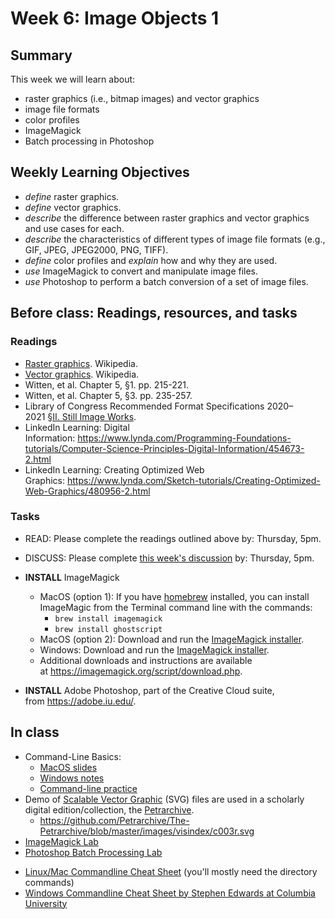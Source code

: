 # Week 6: Image Objects 1

## Summary

This week we will learn about:

- raster graphics (i.e., bitmap images) and vector graphics
- image file formats
- color profiles
- ImageMagick
- Batch processing in Photoshop

## Weekly Learning Objectives

*   _define_ raster graphics.
*   _define_ vector graphics.
*   _describe_ the difference between raster graphics and vector graphics and use cases for each.
*   _describe_ the characteristics of different types of image file formats (e.g., GIF, JPEG, JPEG2000, PNG, TIFF).
*   _define_ color profiles and _explain_ how and why they are used.
*   _use_ ImageMagick to convert and manipulate image files.
*   _use_ Photoshop to perform a batch conversion of a set of image files.

## Before class: Readings, resources, and tasks

### Readings
*   [Raster graphics](https://en.wikipedia.org/wiki/Raster_graphics). Wikipedia.
*   [Vector graphics](https://en.wikipedia.org/wiki/Vector_graphics). Wikipedia.
*   Witten, et al. Chapter 5, §1. pp. 215-221.
*   Witten, et al. Chapter 5, §3. pp. 235-257.
*   Library of Congress Recommended Format Specifications 2020–2021 [§II. Still Image Works](https://www.loc.gov/preservation/resources/rfs/index.html).
*   LinkedIn Learning: Digital Information: <https://www.lynda.com/Programming-Foundations-tutorials/Computer-Science-Principles-Digital-Information/454673-2.html>
*   LinkedIn Learning: Creating Optimized Web Graphics: <https://www.lynda.com/Sketch-tutorials/Creating-Optimized-Web-Graphics/480956-2.html>

### Tasks
- READ: Please complete the readings outlined above by: Thursday, 5pm.
- DISCUSS: Please complete [this week's discussion](https://iu.instructure.com/courses/2252765/discussion_topics/13841510) by: Thursday, 5pm.

- **INSTALL** ImageMagick
    *   MacOS (option 1): If you have [homebrew](https://brew.sh/) installed, you can install ImageMagic from the Terminal command line with the commands:
        *   `brew install imagemagick`
        *   `brew install ghostscript`
    *   MacOS (option 2): Download and run the [ImageMagick installer](https://imagemagick.org/script/download.php#macosx).
    *   Windows: Download and run the [ImageMagick installer](https://imagemagick.org/script/download.php#windows).
    *   Additional downloads and instructions are available at <https://imagemagick.org/script/download.php>.
*   **INSTALL** Adobe Photoshop, part of the Creative Cloud suite, from <https://adobe.iu.edu/>.

## In class
- Command-Line Basics:
	- [MacOS slides](https://jawalsh.github.io/Z652_reveal.js/week06.html)
	- [Windows notes](windows_CMD_basics.md)
	- [Command-line practice](lab_cli.md)
- Demo of [Scalable Vector Graphic](https://en.wikipedia.org/wiki/Scalable_Vector_Graphics) (SVG) files are used in a scholarly digital edition/collection, the [Petrarchive](http://petrarchive.org/).
	- <https://github.com/Petrarchive/The-Petrarchive/blob/master/images/visindex/c003r.svg>
- [ImageMagick Lab](lab_imagemagick.md)
- [Photoshop Batch Processing Lab](lab_photoshop_batch.md)
* [Linux/Mac Commandline Cheat Sheet](https://www.git-tower.com/blog/command-line-cheat-sheet/) (you'll mostly need the directory commands)
* [Windows Commandline Cheat Sheet by Stephen Edwards at Columbia University](https://www.cs.columbia.edu/~sedwards/classes/2015/1102-fall/Command%20Prompt%20Cheatsheet.pdf)
